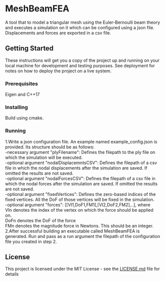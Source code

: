# MeshBeamFEA

A tool that to model a triangular mesh using the Euler-Bernoulli beam theory and executes a simulation on it which can be configured using a json file. Displacements and forces are exported in a csv file.

## Getting Started

These instructions will get you a copy of the project up and running on your local machine for development and testing purposes. See deployment for notes on how to deploy the project on a live system.

### Prerequisites

Eigen and C++17

### Installing
Build using cmake.
### Running
1.Write a json configuration file. An example named example_config.json is provided. Its structure should be as follows: <br/>
-necessary argument "plyFilename": Defines the filepath to the ply file on which the simulation will be executed.<br/>
-optional argument "nodalDisplacemntsCSV": Defines the filepath of a csv file in which the nodal displacements after the simulation are saved. If omitted the results are not saved.<br/>
-optional argument "nodalForcesCSV": Defines the filepath of a csv file in which the nodal forces after the simulation are saved. If omitted the results are not saved.<br/>
-optional argument "fixedVertices": Defines the zero-based indices of the fixed vertices. All the DoF of those vertices will be fixed in the simulation.<br/>
-optional argument "forces": [[VI1,DoF1,FM1],[VI2,DoF2,FM2],..], where <br/>
VIn denotes the index of the vertex on which the force should be applied on.<br/>
DoFn denotes the DoF of the force<br/>
FMn denotes the magnitude force in Newtons. This should be an integer.<br/>
2.After successful building an executable called MeshBeamFEA is generated. Run and pass as a run argument the filepath of the configuration file you created in step 2.<br/>

## License

This project is licensed under the MIT License - see the [LICENSE.md](LICENSE.md) file for details


